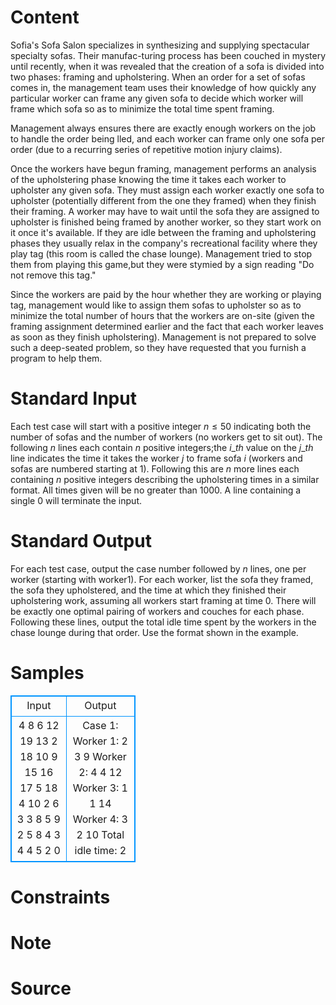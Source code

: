 
# Content

Sofia's Sofa Salon specializes in synthesizing and supplying spectacular specialty sofas. Their manufac-turing process has been couched in mystery until recently, when it was revealed that the creation of a sofa is divided into two phases: framing and upholstering. When an order for a set of sofas comes in, the management team uses their knowledge of how quickly any particular worker can frame any given sofa to decide which worker will frame which sofa so as to minimize the total time spent framing.

Management always ensures there are exactly enough workers on the job to handle the order being lled, and each worker can frame only one sofa per order (due to a recurring series of repetitive motion injury claims).

Once the workers have begun framing, management performs an analysis of the upholstering phase knowing the time it takes each worker to upholster any given sofa. They must assign each worker exactly one sofa to upholster (potentially different from the one they framed) when they finish their framing. A worker may have to wait until the sofa they are assigned to upholster is finished being framed by another worker, so they start work on it once it's available. If they are idle between the framing and upholstering phases they usually relax in the company's recreational facility where they play tag (this room is called the chase lounge). Management tried to stop them from playing this game,but they were stymied by a sign reading "Do not remove this tag."

Since the workers are paid by the hour whether they are working or playing tag, management would like to assign them sofas to upholster so as to minimize the total number of hours that the workers are on-site (given the framing assignment determined earlier and the fact that each worker leaves as soon as they finish upholstering). Management is not prepared to solve such a deep-seated problem, so they have requested that you furnish a program to help them.

# Standard Input

Each test case will start with a positive integer $n \leq 50$ indicating both the number of sofas and the number of workers (no workers get to sit out). The following $n$ lines each contain $n$ positive integers;the $i\_{th}$ value on the $j\_{th}$ line indicates the time it takes the worker $j$ to frame sofa $i$ (workers and sofas are numbered starting at $1$).
Following this are $n$ more lines each containing $n$ positive integers describing the upholstering times in a similar format. All times given will be no greater than $1000$. A line containing a single $0$ will terminate the input.

# Standard Output

For each test case, output the case number followed by $n$ lines, one per worker (starting with worker$1$). For each worker, list the sofa they framed, the sofa they upholstered, and the time at which they finished their upholstering work, assuming all workers start framing at time $0$. There will be exactly one optimal pairing of workers and couches for each phase. Following these lines, output the total idle time spent by the workers in the chase lounge during that order. Use the format shown in the example.

# Samples

<style>
        table,table tr th, table tr td { border:1px solid #0094ff; }
        table { width: 200px; min-height: 25px; line-height: 25px; text-align: center; border-collapse: collapse;}   
    </style>
<table>
	<tr>
		<td>Input</td>
		<td>Output</td>
	</tr>
<tr><td>4
8 6 12 19
13 2 18 10
9 15 16 17
5 18 4 10
2 6 3 3
8 5 9 2
5 8 4 3
4 4 5 2
0</td><td>Case 1:
Worker 1: 2 3 9
Worker 2: 4 4 12
Worker 3: 1 1 14
Worker 4: 3 2 10
Total idle time: 2</td></tr></table>


# Constraints



# Note



# Source


